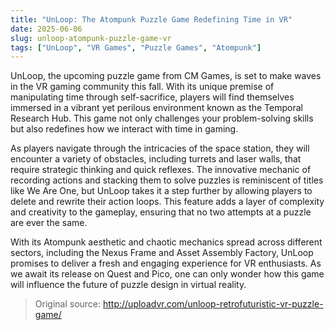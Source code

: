 ```yaml
---
title: "UnLoop: The Atompunk Puzzle Game Redefining Time in VR"
date: 2025-06-06
slug: unloop-atompunk-puzzle-game-vr
tags: ["UnLoop", "VR Games", "Puzzle Games", "Atompunk"]
---
```


UnLoop, the upcoming puzzle game from CM Games, is set to make waves in the VR gaming community this fall. With its unique premise of manipulating time through self-sacrifice, players will find themselves immersed in a vibrant yet perilous environment known as the Temporal Research Hub. This game not only challenges your problem-solving skills but also redefines how we interact with time in gaming.

As players navigate through the intricacies of the space station, they will encounter a variety of obstacles, including turrets and laser walls, that require strategic thinking and quick reflexes. The innovative mechanic of recording actions and stacking them to solve puzzles is reminiscent of titles like We Are One, but UnLoop takes it a step further by allowing players to delete and rewrite their action loops. This feature adds a layer of complexity and creativity to the gameplay, ensuring that no two attempts at a puzzle are ever the same.

With its Atompunk aesthetic and chaotic mechanics spread across different sectors, including the Nexus Frame and Asset Assembly Factory, UnLoop promises to deliver a fresh and engaging experience for VR enthusiasts. As we await its release on Quest and Pico, one can only wonder how this game will influence the future of puzzle design in virtual reality.

> Original source: http://uploadvr.com/unloop-retrofuturistic-vr-puzzle-game/